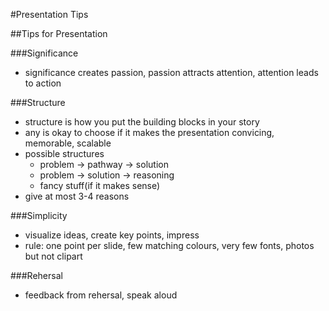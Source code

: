 #Presentation Tips

##Tips for Presentation

###Significance
- significance creates passion, passion attracts attention, attention leads to action

###Structure
- structure is how you put the building blocks in your story
- any is okay to choose if it makes the presentation convicing, memorable, scalable
- possible structures
  - problem -> pathway -> solution
  - problem -> solution -> reasoning
  - fancy stuff(if it makes sense)
- give at most 3-4 reasons

###Simplicity
- visualize ideas, create key points, impress
- rule: one point per slide, few matching colours, very few fonts, photos but not clipart

###Rehersal
- feedback from rehersal, speak aloud
